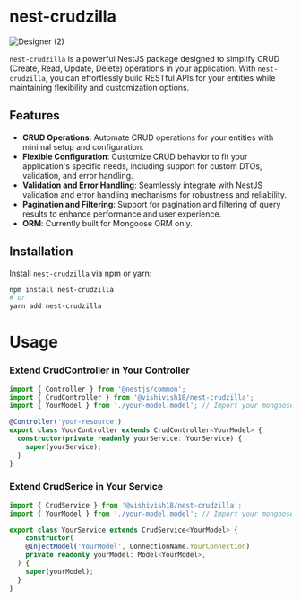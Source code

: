 # nest-crudzilla
![Designer (2)](https://github.com/vishivish18/nest-crudzilla/assets/3650542/1cbf5082-5bf2-4914-910b-187745c852d6)

`nest-crudzilla` is a powerful NestJS package designed to simplify CRUD (Create, Read, Update, Delete) operations in your application. With `nest-crudzilla`, you can effortlessly build RESTful APIs for your entities while maintaining flexibility and customization options.

## Features

- **CRUD Operations**: Automate CRUD operations for your entities with minimal setup and configuration.
- **Flexible Configuration**: Customize CRUD behavior to fit your application's specific needs, including support for custom DTOs, validation, and error handling.
- **Validation and Error Handling**: Seamlessly integrate with NestJS validation and error handling mechanisms for robustness and reliability.
- **Pagination and Filtering**: Support for pagination and filtering of query results to enhance performance and user experience.
- **ORM**: Currently built for Mongoose ORM only.

## Installation

Install `nest-crudzilla` via npm or yarn:

```bash
npm install nest-crudzilla
# or
yarn add nest-crudzilla
```
# Usage
###  Extend CrudController in Your Controller

```typescript
import { Controller } from '@nestjs/common';
import { CrudController } from '@vishivish18/nest-crudzilla';
import { YourModel } from './your-model.model'; // Import your mongoose model

@Controller('your-resource')
export class YourController extends CrudController<YourModel> {
  constructor(private readonly yourService: YourService) {
    super(yourService);
  }
}
```

### Extend CrudSerice in Your Service

```typescript
import { CrudService } from '@vishivish18/nest-crudzilla';
import { YourModel } from './your-model.model'; // Import your mongoose model

export class YourService extends CrudService<YourModel> {
    constructor(
    @InjectModel('YourModel', ConnectionName.YourConnection)
    private readonly yourModel: Model<YourModel>,
  ) {
    super(yourModel);
  }
}
```

